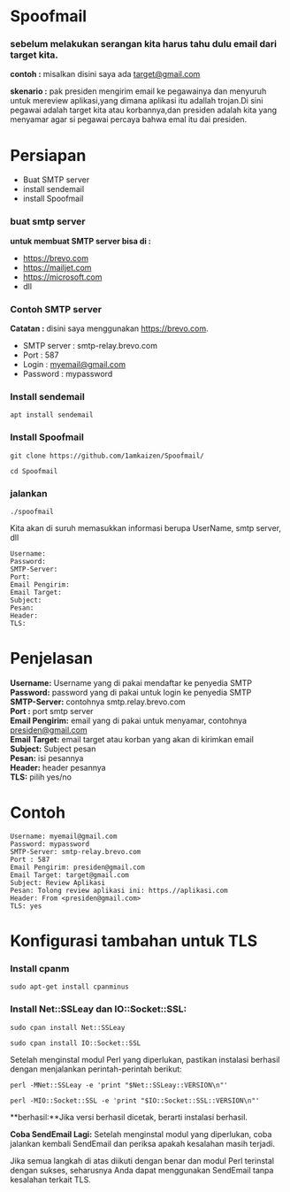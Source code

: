 # Spoofmail

### sebelum melakukan serangan kita harus tahu dulu email dari target kita.
**contoh :** misalkan disini saya ada target@gmail.com

**skenario :** pak presiden mengirim email ke pegawainya dan menyuruh untuk mereview aplikasi,yang dimana aplikasi itu adallah trojan.Di sini pegawai adalah target kita atau korbannya,dan presiden adalah kita yang menyamar agar si pegawai percaya bahwa emal itu dai presiden. 

# Persiapan
- Buat SMTP server
- install sendemail
- install Spoofmail

### buat smtp server
**untuk membuat SMTP server bisa di :**
- https://brevo.com
- https://mailjet.com
- https://microsoft.com
- dll

### Contoh SMTP server
  
  **Catatan :** disini saya menggunakan https://brevo.com.
 
- SMTP server  : smtp-relay.brevo.com
- Port : 587
- Login : myemail@gmail.com
- Password : mypassword

### Install sendemail
```
apt install sendemail
```
### Install Spoofmail
```
git clone https://github.com/1amkaizen/Spoofmail/
```
```
cd Spoofmail
```
### jalankan
```
./spoofmail
```

Kita akan di suruh memasukkan informasi berupa UserName, smtp server, dll
```
Username: 
Password: 
SMTP-Server:
Port:
Email Pengirim: 
Email Target: 
Subject:  
Pesan: 
Header:
TLS:
```

# Penjelasan

**Username:** Username yang di pakai mendaftar ke penyedia SMTP<br>
**Password:** password yang di pakai untuk login ke penyedia SMTP<br>
**SMTP-Server:** contohnya smtp.relay.brevo.com<br>
**Port :** port smtp server<br>
**Email Pengirim:** email yang di pakai untuk menyamar, contohnya presiden@gmail.com<br>
**Email Target:** email target atau korban yang akan di kirimkan email<br>
**Subject:**  Subject pesan<br>
**Pesan:** isi pesannya<br>
**Header:** header pesannya<br>
**TLS:** pilih yes/no


# Contoh
```
Username: myemail@gmail.com
Password: mypassword
SMTP-Server: smtp-relay.brevo.com
Port : 587
Email Pengirim: presiden@gmail.com
Email Target: target@gmail.com
Subject: Review Aplikasi
Pesan: Tolong review aplikasi ini: https.//aplikasi.com
Header: From <presiden@gmail.com>
TLS: yes
```

# Konfigurasi tambahan untuk TLS

### Install cpanm
```
sudo apt-get install cpanminus
```

### Install Net::SSLeay dan IO::Socket::SSL: 

```
sudo cpan install Net::SSLeay
```

```
sudo cpan install IO::Socket::SSL
```

Setelah menginstal modul Perl yang diperlukan, pastikan instalasi berhasil dengan menjalankan perintah-perintah berikut: 

```
perl -MNet::SSLeay -e 'print "$Net::SSLeay::VERSION\n"'
```

```
perl -MIO::Socket::SSL -e 'print "$IO::Socket::SSL::VERSION\n"'
```
**berhasil:**Jika versi berhasil dicetak, berarti instalasi berhasil. 

**Coba SendEmail Lagi:**
Setelah menginstal modul yang diperlukan, coba jalankan kembali SendEmail dan periksa apakah kesalahan masih terjadi.

Jika semua langkah di atas diikuti dengan benar dan modul Perl terinstal dengan sukses, seharusnya Anda dapat menggunakan SendEmail tanpa kesalahan terkait TLS.


